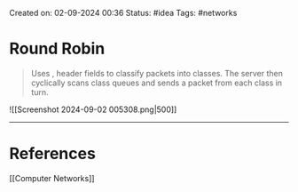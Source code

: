 Created on: 02-09-2024 00:36
Status: #idea
Tags: #networks 
# Round Robin
> Uses , header fields to classify packets into classes. The server then cyclically scans class queues and sends a packet from each class in turn.

![[Screenshot 2024-09-02 005308.png|500]]


-----------------
# References
[[Computer Networks]]